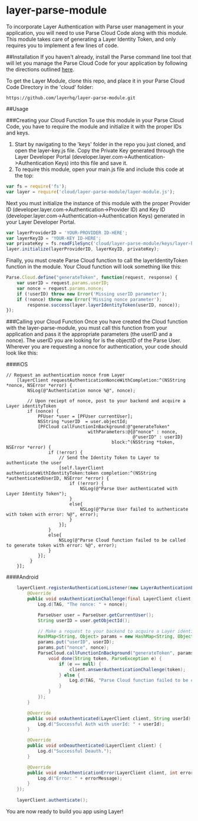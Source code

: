 layer-parse-module
==================
To incorporate Layer Authentication with Parse user management in your application, you will need to use Parse Cloud Code along with this module. This module takes care of generating a Layer Identity Token, and only requires you to implement a few lines of code.


##Installation
If you haven't already, install the Parse command line tool that will let you manage the Parse Cloud Code for your application by following the directions outlined [here](https://parse.com/docs/cloud_code_guide).

To get the Layer Module, clone this repo, and place it in your Parse Cloud Code Directory in the 'cloud' folder:

    https://github.com/layerhq/layer-parse-module.git
    
##Usage


###Creating your Cloud Function
To use this module in your Parse Cloud Code, you have to require the module and initialize it with the proper IDs and keys. 
  1. Start by navigating to the 'keys' folder in the repo you just cloned, and open the layer-key.js file. Copy the Private Key generated through the Layer Developer Portal  (developer.layer.com->Authentication->Authentication Keys) into this file and save it. 
  2. To require this module, open your main.js file and include this code at the top:
  
```javascript
var fs = require('fs');
var layer = require('cloud/layer-parse-module/layer-module.js');
```
        
Next you must initialize the instance of this module with the proper Provider ID (developer.layer.com->Authentication->Provider ID) and Key ID (developer.layer.com->Authentication->Authentication Keys) generated in your Layer Developer Portal.
  
```javascript
var layerProviderID = 'YOUR-PROVIDER ID-HERE';
var layerKeyID = 'YOUR-KEY ID-HERE';
var privateKey = fs.readFileSync('cloud/layer-parse-module/keys/layer-key.js');
layer.initialize(layerProviderID, layerKeyID, privateKey);
```
        
Finally, you must create Parse Cloud function to call the layerIdentityToken function in the module. Your Cloud function will look something like this:
  
```javascript
Parse.Cloud.define("generateToken", function(request, response) {
	var userID = request.params.userID;
	var nonce = request.params.nonce;
	if (!userID) throw new Error('Missing userID parameter');
	if (!nonce) throw new Error('Missing nonce parameter');
    	response.success(layer.layerIdentityToken(userID, nonce));
});
```

###Calling your Cloud Function
Once you have created the Cloud function with the layer-parse-module, you must call this function from your application and pass it the appropriate parameters (the userID and a nonce). The userID you are looking for is the objectID of the Parse User. Wherever you are requesting a nonce for authentication, your code should look like this:

####iOS
```objc
// Request an authentication nonce from Layer
    [layerClient requestAuthenticationNonceWithCompletion:^(NSString *nonce, NSError *error) {
        NSLog(@"Authentication nonce %@", nonce);
       
        // Upon reciept of nonce, post to your backend and acquire a Layer identityToken  
        if (nonce) {
	        PFUser *user = [PFUser currentUser];
	        NSString *userID  = user.objectId;
	        [PFCloud callFunctionInBackground:@"generateToken"
	                           withParameters:@{@"nonce" : nonce,
	                                            @"userID" : userID}
	                                    block:^(NSString *token, NSError *error) {
	            if (!error) {
	            	// Send the Identity Token to Layer to authenticate the user
	                [self.layerClient authenticateWithIdentityToken:token completion:^(NSString *authenticatedUserID, NSError *error) {
	                    if (!error) {
	                        NSLog(@"Parse User authenticated with Layer Identity Token");
	                    }
	                    else{
	                        NSLog(@"Parse User failed to authenticate with token with error: %@", error);
	                    }
	                }];
	            }
	            else{
	                NSLog(@"Parse Cloud function failed to be called to generate token with error: %@", error);
	            }
	        }];
		 }
    }];
```

####Android
```java
	layerClient.registerAuthenticationListener(new LayerAuthenticationListener() {
        @Override
        public void onAuthenticationChallenge(final LayerClient client, String nonce) {
            Log.d(TAG, "The nonce: " + nonce);

            ParseUser user = ParseUser.getCurrentUser();
            String userID = user.getObjectId();

            // Make a request to your backend to acquire a Layer identityToken
            HashMap<String, Object> params = new HashMap<String, Object>();
            params.put("userID", userID);
            params.put("nonce", nonce);
            ParseCloud.callFunctionInBackground("generateToken", params, new FunctionCallback<String>() {
                void done(String token, ParseException e) {
                    if (e == null) {
                        client.answerAuthenticationChallenge(token);
                    } else {
                        Log.d(TAG, "Parse Cloud function failed to be called to generate token with error: " + e.getMessage());
                    }
                }
            });
        }

        @Override
        public void onAuthenticated(LayerClient client, String userId) {
            Log.d("Successful Auth with userId: " + userId);
        }

        @Override
        public void onDeauthenticated(LayerClient client) {
            Log.d("Successful Deauth.");
        }

        @Override
        public void onAuthenticationError(LayerClient client, int errorCode, String errorMessage) {
            Log.d("Error: " + errorMessage);
        }
    });
        
    layerClient.authenticate();
```

You are now ready to build you app using Layer!
